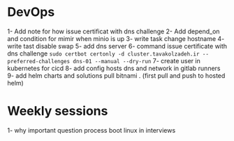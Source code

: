 # DevOps
1- Add note for how issue certificat with dns challenge
2- Add depend_on and condition for mimir when minio is up
3- write task change hostname
4- write tast disable swap
5- add dns server 
6- command issue certificate with dns challenge `sudo certbot certonly -d cluster.tavakolzadeh.ir --preferred-challenges dns-01 --manual --dry-run`
7- create user in kubernetes for cicd 
8- add config hosts dns and network in gitlab runners
9- add helm charts and solutions pull bitnami . (first pull and push to hosted helm)



# Weekly sessions
1- why important question process boot linux in interviews